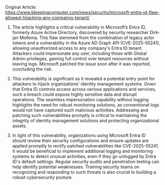 Original Article: https://www.bleepingcomputer.com/news/security/microsoft-entra-id-flaw-allowed-hijacking-any-companys-tenant/

1) The article highlights a critical vulnerability in Microsoft’s Entra ID, formerly Azure Active Directory, discovered by security researcher Dirk-jan Mollema. This flaw stemmed from the combination of legacy actor tokens and a vulnerability in the Azure AD Graph API (CVE-2025-55241), allowing unauthorized access to any company's Entra ID tenant. Attackers could impersonate any user, including those with Global Admin privileges, gaining full control over tenant resources without leaving logs. Microsoft patched the issue soon after it was reported, concluding the risk.

2) This vulnerability is significant as it revealed a potential entry point for attackers to hijack organizations' identity management systems. Given that Entra ID controls access across various applications and services, such a breach could expose highly sensitive data and disrupt operations. The seamless impersonation capability without logging highlights the need for robust monitoring solutions, as conventional logs would not have captured such malicious activities. Addressing and patching such vulnerabilities promptly is critical to maintaining the integrity of identity management solutions and protecting organizational assets.

3) In light of this vulnerability, organizations using Microsoft Entra ID should review their security configurations and ensure updates are applied promptly to rectify patched vulnerabilities like CVE-2025-55241. It would be beneficial to implement additional logging and monitoring systems to detect unusual activities, even if they go unlogged by Entra ID's default settings. Regular security audits and penetration testing can help identify potential weaknesses. Training security teams on recognizing and responding to such threats is also crucial to building a robust cybersecurity posture.